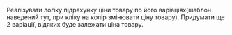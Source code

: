 Реалізувати логіку підрахунку ціни товару по його варіаціях(шаблон наведений тут, при кліку на колір змінювати ціну товару).
Придумати ще 2 варіації, відяких буде залежати ціна товару.
